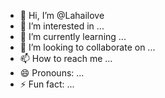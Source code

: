 - 👋 Hi, I’m @Lahailove
- 👀 I’m interested in ...
- 🌱 I’m currently learning ...
- 💞️ I’m looking to collaborate on ...
- 📫 How to reach me ...
- 😄 Pronouns: ...
- ⚡ Fun fact: ...

<!---
Lahailove/Lahailove is a ✨ special ✨ repository because its `README.md` (this file) appears on your GitHub profile.
You can click the Preview link to take a look at your changes.
--->
